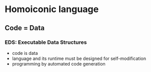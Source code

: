 # Homoiconic language

## Code = Data

### EDS: Executable Data Structures

* code is data
* language and its runtime must be designed for self-modification
* programming by automated code generation
